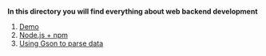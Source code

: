 **In this directory you will find everything about web backend development**
1. [Demo](demo.md)
2. [Node.js + npm](Node.js/README.md)
3. [Using Gson to parse data](gson.md)
